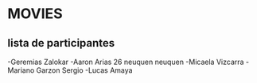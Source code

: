# MOVIES
## lista de participantes
-Geremias Zalokar
-Aaron Arias 26 neuquen neuquen
-Micaela Vizcarra
-Mariano Garzon Sergio
-Lucas Amaya
